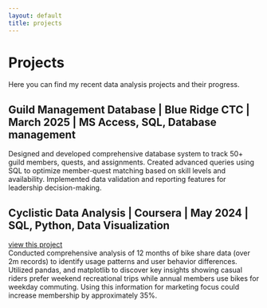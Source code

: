 ```yaml
---
layout: default
title: projects
---
```

# Projects
Here you can find my recent data analysis projects and their progress.

## Guild Management Database | Blue Ridge CTC | March 2025 | MS Access, SQL, Database management
Designed and developed comprehensive database system to track 50+ guild members, quests, and assignments.
Created advanced queries using SQL to optimize member-quest matching based on skill levels and availability. Implemented
data validation and reporting features for leadership decision-making.

## Cyclistic Data Analysis | Coursera | May 2024 | SQL, Python, Data Visualization
[view this project](./projects/Cyclistic_analysis)\
Conducted comprehensive analysis of 12 months of bike share data (over 2m records) to identify usage patterns
and user behavior differences. Utilized pandas, and matplotlib to discover key insights showing casual riders prefer
weekend recreational trips while annual members use bikes for weekday commuting. Using this information for marketing
focus could increase membership by approximately 35%.